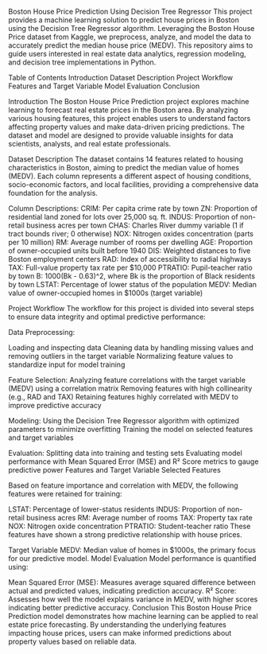 Boston House Price Prediction Using Decision Tree Regressor
This project provides a machine learning solution to predict house prices in Boston using the Decision Tree Regressor algorithm. Leveraging the Boston House Price dataset from Kaggle, we preprocess, analyze, and model the data to accurately predict the median house price (MEDV). This repository aims to guide users interested in real estate data analytics, regression modeling, and decision tree implementations in Python.

Table of Contents
Introduction
Dataset Description
Project Workflow
Features and Target Variable
Model Evaluation
Conclusion

Introduction
The Boston House Price Prediction project explores machine learning to forecast real estate prices in the Boston area. By analyzing various housing features, this project enables users to understand factors affecting property values and make data-driven pricing predictions. The dataset and model are designed to provide valuable insights for data scientists, analysts, and real estate professionals.

Dataset Description
The dataset contains 14 features related to housing characteristics in Boston, aiming to predict the median value of homes (MEDV). Each column represents a different aspect of housing conditions, socio-economic factors, and local facilities, providing a comprehensive data foundation for the analysis.

Column Descriptions:
CRIM: Per capita crime rate by town
ZN: Proportion of residential land zoned for lots over 25,000 sq. ft.
INDUS: Proportion of non-retail business acres per town
CHAS: Charles River dummy variable (1 if tract bounds river; 0 otherwise)
NOX: Nitrogen oxides concentration (parts per 10 million)
RM: Average number of rooms per dwelling
AGE: Proportion of owner-occupied units built before 1940
DIS: Weighted distances to five Boston employment centers
RAD: Index of accessibility to radial highways
TAX: Full-value property tax rate per $10,000
PTRATIO: Pupil-teacher ratio by town
B: 1000(Bk - 0.63)^2, where Bk is the proportion of Black residents by town
LSTAT: Percentage of lower status of the population
MEDV: Median value of owner-occupied homes in $1000s (target variable)

Project Workflow
The workflow for this project is divided into several steps to ensure data integrity and optimal predictive performance:

Data Preprocessing:

Loading and inspecting data
Cleaning data by handling missing values and removing outliers in the target variable
Normalizing feature values to standardize input for model training

Feature Selection:
Analyzing feature correlations with the target variable (MEDV) using a correlation matrix
Removing features with high collinearity (e.g., RAD and TAX)
Retaining features highly correlated with MEDV to improve predictive accuracy

Modeling:
Using the Decision Tree Regressor algorithm with optimized parameters to minimize overfitting
Training the model on selected features and target variables

Evaluation:
Splitting data into training and testing sets
Evaluating model performance with Mean Squared Error (MSE) and R² Score metrics to gauge predictive power
Features and Target Variable
Selected Features

Based on feature importance and correlation with MEDV, the following features were retained for training:

LSTAT: Percentage of lower-status residents
INDUS: Proportion of non-retail business acres
RM: Average number of rooms
TAX: Property tax rate
NOX: Nitrogen oxide concentration
PTRATIO: Student-teacher ratio
These features have shown a strong predictive relationship with house prices.

Target Variable
MEDV: Median value of homes in $1000s, the primary focus for our predictive model.
Model Evaluation
Model performance is quantified using:

Mean Squared Error (MSE): Measures average squared difference between actual and predicted values, indicating prediction accuracy.
R² Score: Assesses how well the model explains variance in MEDV, with higher scores indicating better predictive accuracy.
Conclusion
This Boston House Price Prediction model demonstrates how machine learning can be applied to real estate price forecasting. By understanding the underlying features impacting house prices, users can make informed predictions about property values based on reliable data.
